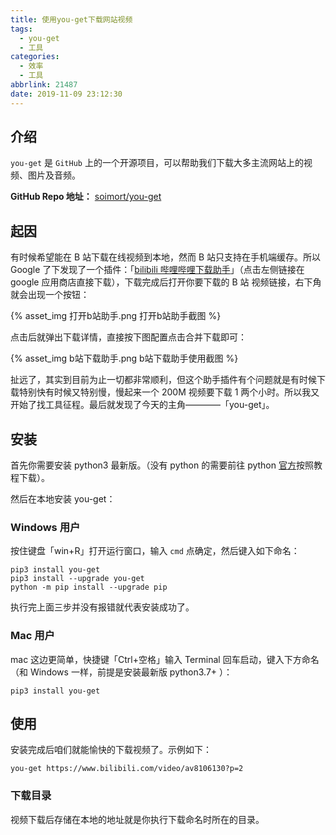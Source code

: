 ```yaml
---
title: 使用you-get下载网站视频
tags:
  - you-get
  - 工具
categories:
  - 效率
  - 工具
abbrlink: 21487
date: 2019-11-09 23:12:30
---
```


## 介绍

`you-get` 是 `GitHub` 上的一个开源项目，可以帮助我们下载大多主流网站上的视频、图片及音频。

**GitHub Repo 地址：** [soimort/you-get](https://github.com/soimort/you-get)

## 起因

有时候希望能在 B 站下载在线视频到本地，然而 B 站只支持在手机端缓存。所以 Google 了下发现了一个插件：「[bilibili 哔哩哔哩下载助手](https://chrome.google.com/webstore/detail/bilibili哔哩哔哩下载助手/bfcbfobhcjbkilcbehlnlchiinokiijp?utm_source=chrome-ntp-icon)」（点击左侧链接在 google 应用商店直接下载），下载完成后打开你要下载的 B 站 视频链接，右下角就会出现一个按钮：

{% asset_img 打开b站助手.png 打开b站助手截图 %}

点击后就弹出下载详情，直接按下图配置点击合并下载即可：

{% asset_img b站下载助手.png b站下载助手使用截图 %}

扯远了，其实到目前为止一切都非常顺利，但这个助手插件有个问题就是有时候下载特别快有时候又特别慢，慢起来一个 200M 视频要下载 1 两个小时。所以我又开始了找工具征程。最后就发现了今天的主角————「you-get」。

## 安装

首先你需要安装 python3 最新版。（没有 python 的需要前往 python [官方](https://www.python.org/)按照教程下载）。

然后在本地安装 you-get：

### Windows 用户

按住键盘「win+R」打开运行窗口，输入 `cmd` 点确定，然后键入如下命名：

```shell
pip3 install you-get
pip3 install --upgrade you-get
python -m pip install --upgrade pip
```

执行完上面三步并没有报错就代表安装成功了。

### Mac 用户

mac 这边更简单，快捷键「Ctrl+空格」输入 Terminal 回车启动，键入下方命名（和 Windows 一样，前提是安装最新版 python3.7+ ）：

```shell
pip3 install you-get
```

## 使用

安装完成后咱们就能愉快的下载视频了。示例如下：

```shell
you-get https://www.bilibili.com/video/av8106130?p=2
```

### 下载目录

视频下载后存储在本地的地址就是你执行下载命名时所在的目录。
